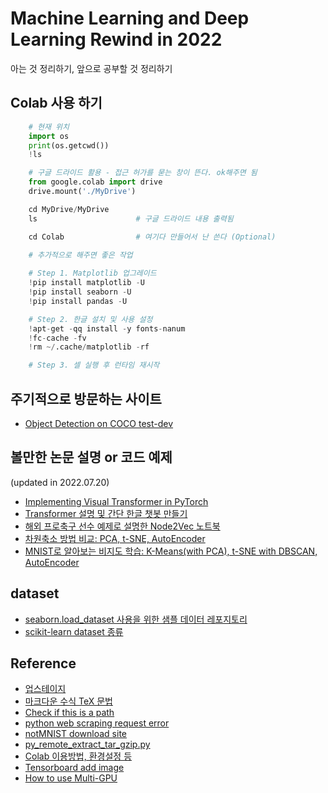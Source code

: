 # Machine Learning and Deep Learning Rewind in 2022

아는 것 정리하기, 앞으로 공부할 것 정리하기

## Colab 사용 하기  

```python  
    # 현재 위치 
    import os 
    print(os.getcwd())
    !ls

    # 구글 드라이드 활용 - 접근 허가를 묻는 창이 뜬다. ok해주면 됨
    from google.colab import drive 
    drive.mount('./MyDrive')

    cd MyDrive/MyDrive
    ls                      # 구글 드라이드 내용 출력됨 

    cd Colab                # 여기다 만들어서 난 쓴다 (Optional)

```

```python 
    # 추가적으로 해주면 좋은 작업 
    
    # Step 1. Matplotlib 업그레이드
    !pip install matplotlib -U 
    !pip install seaborn -U
    !pip install pandas -U

    # Step 2. 한글 설치 및 사용 설정
    !apt-get -qq install -y fonts-nanum
    !fc-cache -fv  
    !rm ~/.cache/matplotlib -rf

    # Step 3. 셀 실행 후 런타임 재시작
```

## 주기적으로 방문하는 사이트

- [Object Detection on COCO test-dev](https://paperswithcode.com/sota/object-detection-on-coco)

## 볼만한 논문 설명 or 코드 예제

(updated in 2022.07.20)

- [Implementing Visual Transformer in PyTorch](https://github.com/FrancescoSaverioZuppichini/ViT)
- [Transformer 설명 및 간단 한글 챗봇 만들기](https://wikidocs.net/31379)
- [해외 프로축구 선수 예제로 설명한 Node2Vec 노트북](https://github.com/eliorc/Medium/blob/master/Nod2Vec-FIFA17-Example.ipynb)
- [차원축소 방법 비교: PCA, t-SNE, AutoEncoder](https://github.com/eliorc/Medium/blob/master/PCA-tSNE-AE.ipynb)
- [MNIST로 알아보는 비지도 학습: K-Means(with PCA), t-SNE with DBSCAN, AutoEncoder](https://yamalab.tistory.com/118)

## dataset

- [seaborn.load_dataset 사용을 위한 샘플 데이터 레포지토리](https://github.com/mwaskom/seaborn-data)
- [scikit-learn dataset 종류](https://scikit-learn.org/stable/datasets.html)

## Reference  

- [업스테이지](https://www.youtube.com/channel/UCXJY5PPAToqqSketm5_PrDw/videos)
- [마크다운 수식 TeX 문법](https://velog.io/@d2h10s/LaTex-Markdown-%EC%88%98%EC%8B%9D-%EC%9E%91%EC%84%B1%EB%B2%95)
- [Check if this is a path](https://m.blog.naver.com/monkey5255/221758850260)
- [python web scraping request error](https://stackoverflow.com/questions/61968521/python-web-scraping-request-errormod-security)
- [notMNIST download site](http://yaroslavvb.com/upload/notMNIST/)
- [py_remote_extract_tar_gzip.py](https://gist.github.com/devhero/8ae2229d9ea1a59003ced4587c9cb236)
- [Colab 이용방법, 환경설정 등](https://theorydb.github.io/dev/2019/08/23/dev-ml-colab/)
- [Tensorboard add image](https://stackoverflow.com/questions/67094398/assertionerror-size-of-input-tensor-and-input-format-are-different-tensorboa)
- [How to use Multi-GPU](https://medium.com/huggingface/training-larger-batches-practical-tips-on-1-gpu-multi-gpu-distributed-setups-ec88c3e51255)
